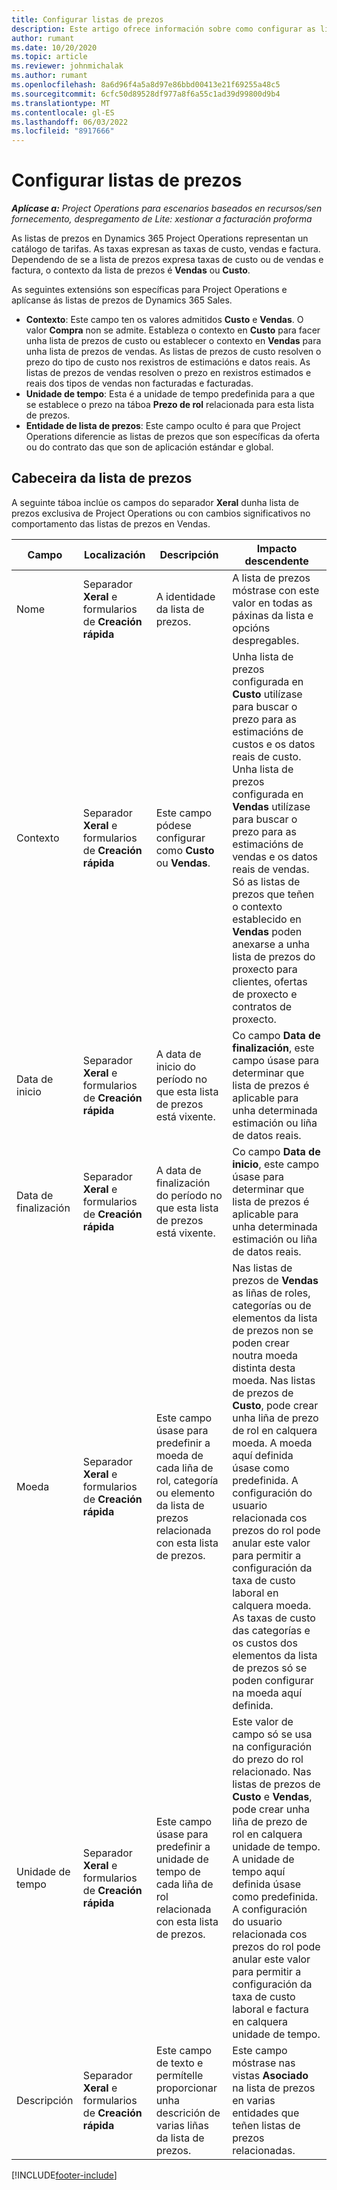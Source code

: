 ```yaml
---
title: Configurar listas de prezos
description: Este artigo ofrece información sobre como configurar as listas de prezos de venda e de custo.
author: rumant
ms.date: 10/20/2020
ms.topic: article
ms.reviewer: johnmichalak
ms.author: rumant
ms.openlocfilehash: 8a6d96f4a5a8d97e86bbd00413e21f69255a48c5
ms.sourcegitcommit: 6cfc50d89528df977a8f6a55c1ad39d99800d9b4
ms.translationtype: MT
ms.contentlocale: gl-ES
ms.lasthandoff: 06/03/2022
ms.locfileid: "8917666"
---
```

# <a name="set-up-price-lists"></a>Configurar listas de prezos

_**Aplícase a:** Project Operations para escenarios baseados en recursos/sen fornecemento, despregamento de Lite: xestionar a facturación proforma_

As listas de prezos en Dynamics 365 Project Operations representan un catálogo de tarifas. As taxas expresan as taxas de custo, vendas e factura. Dependendo de se a lista de prezos expresa taxas de custo ou de vendas e factura, o contexto da lista de prezos é **Vendas** ou **Custo**.

As seguintes extensións son específicas para Project Operations e aplícanse ás listas de prezos de Dynamics 365 Sales.

- **Contexto**: Este campo ten os valores admitidos **Custo** e **Vendas**. O valor **Compra** non se admite. Estableza o contexto en **Custo** para facer unha lista de prezos de custo ou establecer o contexto en **Vendas** para unha lista de prezos de vendas. As listas de prezos de custo resolven o prezo do tipo de custo nos rexistros de estimacións e datos reais. As listas de prezos de vendas resolven o prezo en rexistros estimados e reais dos tipos de vendas non facturadas e facturadas.
- **Unidade de tempo**: Esta é a unidade de tempo predefinida para a que se establece o prezo na táboa **Prezo de rol** relacionada para esta lista de prezos.
- **Entidade de lista de prezos**: Este campo oculto é para que Project Operations diferencie as listas de prezos que son específicas da oferta ou do contrato das que son de aplicación estándar e global.

## <a name="price-list-header"></a>Cabeceira da lista de prezos

A seguinte táboa inclúe os campos do separador **Xeral** dunha lista de prezos exclusiva de Project Operations ou con cambios significativos no comportamento das listas de prezos en Vendas.

| Campo | Localización | Descripción | Impacto descendente |
| --- | --- | --- | --- |
| Nome | Separador **Xeral** e formularios de **Creación rápida** | A identidade da lista de prezos. | A lista de prezos móstrase con este valor en todas as páxinas da lista e opcións despregables.|
| Contexto | Separador **Xeral** e formularios de **Creación rápida** | Este campo pódese configurar como **Custo** ou **Vendas**. | Unha lista de prezos configurada en **Custo** utilízase para buscar o prezo para as estimacións de custos e os datos reais de custo. Unha lista de prezos configurada en **Vendas** utilízase para buscar o prezo para as estimacións de vendas e os datos reais de vendas. Só as listas de prezos que teñen o contexto establecido en **Vendas** poden anexarse a unha lista de prezos do proxecto para clientes, ofertas de proxecto e contratos de proxecto. |
| Data de inicio | Separador **Xeral** e formularios de **Creación rápida** | A data de inicio do período no que esta lista de prezos está vixente. | Co campo **Data de finalización**, este campo úsase para determinar que lista de prezos é aplicable para unha determinada estimación ou liña de datos reais. |
| Data de finalización | Separador **Xeral** e formularios de **Creación rápida** | A data de finalización do período no que esta lista de prezos está vixente. | Co campo **Data de inicio**, este campo úsase para determinar que lista de prezos é aplicable para unha determinada estimación ou liña de datos reais. |
| Moeda | Separador **Xeral** e formularios de **Creación rápida** | Este campo úsase para predefinir a moeda de cada liña de rol, categoría ou elemento da lista de prezos relacionada con esta lista de prezos. | Nas listas de prezos de **Vendas** as liñas de roles, categorías ou de elementos da lista de prezos non se poden crear noutra moeda distinta desta moeda. Nas listas de prezos de **Custo**, pode crear unha liña de prezo de rol en calquera moeda. A moeda aquí definida úsase como predefinida. A configuración do usuario relacionada cos prezos do rol pode anular este valor para permitir a configuración da taxa de custo laboral en calquera moeda. As taxas de custo das categorías e os custos dos elementos da lista de prezos só se poden configurar na moeda aquí definida. |
| Unidade de tempo | Separador **Xeral** e formularios de **Creación rápida** | Este campo úsase para predefinir a unidade de tempo de cada liña de rol relacionada con esta lista de prezos. | Este valor de campo só se usa na configuración do prezo do rol relacionado. Nas listas de prezos de **Custo** e **Vendas**, pode crear unha liña de prezo de rol en calquera unidade de tempo. A unidade de tempo aquí definida úsase como predefinida. A configuración do usuario relacionada cos prezos do rol pode anular este valor para permitir a configuración da taxa de custo laboral e factura en calquera unidade de tempo. |
| Descripción | Separador **Xeral** e formularios de **Creación rápida** | Este campo de texto e permítelle proporcionar unha descrición de varias liñas da lista de prezos. | Este campo móstrase nas vistas **Asociado** na lista de prezos en varias entidades que teñen listas de prezos relacionadas. |


[!INCLUDE[footer-include](../includes/footer-banner.md)]